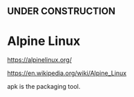 

## UNDER CONSTRUCTION

# Alpine Linux



https://alpinelinux.org/

https://en.wikipedia.org/wiki/Alpine_Linux

apk is the packaging tool.
